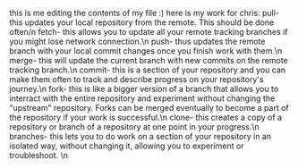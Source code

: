 this is me editing the contents of my file :)
here is my work for chris:
pull- this updates your local repository from the remote. This should be done often/n
fetch- this allows you to update all your remote tracking branches if you might lose network connection.\n
push- thus updates the remote branch with your local commit changes once you finish work with them.\n
merge- this will update the current branch with new commits on the remote tracking branch.\n
commit- this is a section of your repository and you can make them often to track and describe progress on your repository's journey.\n
fork- this is like a bigger version of a branch that allows you to interract with the entire repository and experiment without changing the "upstream" repository. Forks can be merged eventually to become a part of the repository if your work is successful.\n
clone- this creates a copy of a repository or branch of a repository at one point in your progress.\n
branches- this lets you to do work on a section of your repository in an isolated way, without changing it, allowing you to experiment or troubleshoot. \n
